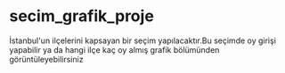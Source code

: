 # secim_grafik_proje
 İstanbul'un ilçelerini kapsayan bir seçim yapılacaktır.Bu seçimde oy girişi yapabilir ya da hangi ilçe kaç oy almış grafik bölümünden görüntüleyebilirsiniz
